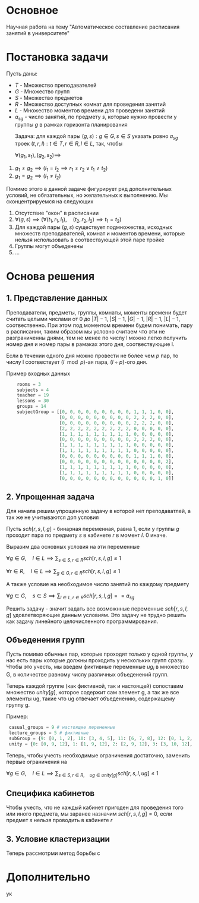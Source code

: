
# Основное
Научная работа на тему "Автоматическое составление расписания занятий в университете"
# Постановка задачи
Пyсть даны: 
+ _T_ - Множество преподавателей
+ _G_ - Множество групп
+ _S_ - Множество предметов
+ _R_ - Множество доступных комнат для проведения занятий
+ _L_ - Множество моментов времени для проведени занятий
+ _a<sub>s</sub><sub>g</sub>_ - число занятий, по предмету _s_, которые нужно провести у группы _g_ в рамках горизонта планирования <p>
Задача: для каждой пары $`(g, s): g \in G,  s \in S`$ указать ровно _a<sub>s</sub><sub>g</sub>_ троек $`(t, r, l): t \in T, r \in R, l \in L`$, так, чтобы <p>
$` \forall (g_1, s_1), (g_2, s_2) \implies`$
1. $`g_1 \neq g_2 \implies (l_1 = l_2 \implies r_1 \neq r_2 \vee t_1 \neq t_2)`$
2. $`g_1 = g_2 \implies (l_1 \neq l_2)`$

Помимо этого в данной задаче фигурирует ряд дополнительных условий, не обязательных, но желательных к выполнению. Мы сконцентрируемся на следyющих
1. Отсутствие "окон" в расписании
2. $` \forall (g, s) \implies (\forall (t_1, r_1, l_1), \quad (t_2, r_2, l_2) \implies t_1 = t_2) `$
3. Для каждой пары $` (g, s) `$ существует подмножества, исходных множеств преподавателей, комнат и моментов времени, которые нельзя использовать в соотвествующей этой паре тройке
4. Группы могут объеденены
5. ...

# Основа решения
## 1. Представление данных
Преподаватели, предметы, группы, комнаты, моменты времени будет считать целыми числами от 0 до $`|T|-1`$, $`|S|-1`$, $`|G|-1`$, $`|R|-1`$, $`|L|-1`$, соотвественно. При этом под моментом времени
будем понимать, пару в расписании, таким образом мы условно считаем что эти не разграниченны днями, тем не менее по числу l можно легко получить номер дня и номер пары в рамаках этого дня, соотвествующие l.

Если в течении одного дня можно провести не более чем _p_ пар, то числу l соотвествует $`(l \mod p)`$-ая пара, $`(l \div p)`$-ого дня. 

Пример входных данных
```python
    rooms = 3
    subjects = 4
    teacher = 19
    lessons = 30
    groups = 14
    subjectGroup = [[0, 0, 0, 0, 0, 0, 0, 0, 0, 1, 1, 1, 0, 0],
                    [0, 0, 0, 0, 0, 0, 0, 0, 0, 2, 2, 2, 0, 0],
                    [0, 0, 0, 0, 0, 0, 0, 0, 0, 2, 2, 2, 0, 0],
                    [2, 2, 2, 2, 2, 2, 2, 2, 2, 0, 0, 0, 0, 0],
                    [1, 1, 1, 1, 1, 1, 1, 1, 1, 0, 0, 0, 0, 0],
                    [0, 0, 0, 0, 0, 0, 0, 0, 0, 2, 2, 2, 0, 0],
                    [1, 1, 1, 1, 1, 1, 1, 1, 1, 0, 0, 0, 0, 0],
                    [1, 1, 1, 1, 1, 1, 1, 1, 1, 0, 0, 0, 0, 0],
                    [0, 0, 0, 0, 0, 0, 0, 0, 0, 1, 1, 1, 0, 0],
                    [0, 0, 0, 0, 0, 0, 0, 0, 0, 0, 0, 0, 0, 2],
                    [1, 1, 1, 1, 1, 1, 1, 1, 1, 0, 0, 0, 0, 0],
                    [1, 1, 1, 1, 1, 1, 1, 1, 1, 0, 0, 0, 0, 0],
                    [0, 0, 0, 0, 0, 0, 0, 0, 0, 0, 0, 0, 1, 0]]
```
## 2. Упрощенная задача
Для начала решим упрощенную задачу в которой нет преподаватлей, а так же не учитываются доп условия

Пусть $`sch[r, s, l, g]`$ - бинарная переменная, равна 1, если у группы _g_ проходит пара по предмету _s_ в кабинете _r_ в момент _l_. 0 иначе. <p> 
Выразим два основных условия на эти переменные 

$`\forall g \in G, \quad l \in L \implies \displaystyle\sum_{s \in S, r \in R} sch[r, s, l, g] \leq 1`$ 

$`\forall r \in R, \quad l \in L \implies \displaystyle\sum_{g \in G, r \in R} sch[r, s, l, g] \leq 1`$

А также условие на необходимое число занятий по каждому предмету

$`\forall g \in G, \quad s \in S \implies \displaystyle\sum_{l \in L, r \in R} sch[r, s, l, g] == a_{sg}`$

Решить задачу - значит задать все возможнные переменные $`sch[r, s, l, g]`$ удовлетворяющие данным условиям. Это задачу не трудно решить как задачу линейного целочисленного программирования.
## Объеденения групп
Пycть помимо обычных пар, которые проходят только у одной группы, y нас есть пары которые должны проходить у нескольких групп сразу. Чтобы это учесть, мы введем фиктивные переменные $`ug_{i}`$ в множество G, в количестве равному числу различных объеденений групп.

Теперь каждой группе (как фиктивной, так и настоящей) сопоставим множество $` unity[g] `$, которое содержит сам элемент g, а так же все элементы ug, такие что ug отвечает объеденению, содержащему группу g. 

Пример:
```python
 casual_groups = 9 # настоящие переменные
 lecture_groups = 5 # фиктивные
 subGroup = {9: [0, 1, 2], 10: [3, 4, 5], 11: [6, 7, 8], 12: [0, 1, 2, 3], 13: [4, 5, 6, 7, 8]} # список объединений
 unity = {0: [0, 9, 12], 1: [1, 9, 12], 2: [2, 9, 12], 3: [3, 10, 12], 4: [4, 10, 13], 5: [5, 10, 13], 6: [6, 11, 13], 7: [7, 11, 13], 8: [8, 11, 13], 9: [9], 10: [10], 11: [11], 12: [12], 13: [13]}
```
Теперь, чтобы учесть необходимые ограничения достаточно, заменить первые ограничения на

$`\forall g \in G, \quad l \in L \implies \displaystyle\sum_{s \in S,r \in R, \quad ug \in unity[g]} sch[r, s, l, ug] \leq 1 `$
## Cпецифика кабинетов
Чтобы учесть, что не каждый кабинет пригоден для проведения того или иного предмета, мы заранее назначим $`sch[r, s, l, g] = 0`$, если предмет _s_ нельзя проводить в кабинете _r_

## 3. Условие кластеризации
Теперь рассмотрми метод борьбы с 

# Дополнительно
ук
